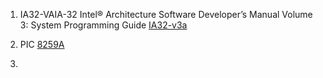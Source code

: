 1. IA32-VAIA-32 Intel® Architecture Software Developer’s Manual Volume 3: System Programming Guide  [IA32-v3a](https://www.scs.stanford.edu/nyu/04fa/lab/ia32/IA32-3.pdf#:~:text=IA-32%20Intel%C2%AE%20Architecture%20Software%20Developer%E2%80%99s%20Manual%20Volume%203:%20System%20Programming)

2. PIC [8259A](https://pdos.csail.mit.edu/6.828/2010/readings/hardware/8259A.pdf#:~:text=The%20Intel%208259A%20Programmable%20Interrupt%20Controller%20handles%20up%20to%20eight)

3. 
